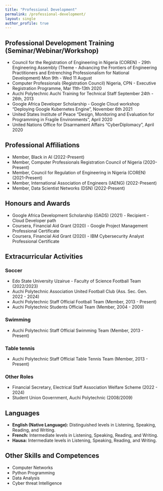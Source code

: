 ```yaml
---
title: "Professional Development"
permalink: /professional-development/
layout: single
author_profile: true 
---
```


## Professional Development Training (Seminar/Webinar/Workshop)

* Council for the Registration of Engineering in Nigeria (COREN) - 29th Engineering Assembly (Theme - Advancing the Frontiers of Engineering Practitioners and Entrenching Professionalism for National Development) Mon 9th - Wed 11 August
* Computer Professionals (Registration Council) Nigeria, CPN - Executive Registration Programme, Mar 11th-13th 2020
* Auchi Polytechnic Auchi Training for Technical Staff September 24th - 26th, 2013
* Google Africa Developer Scholarship - Google Cloud workshop “Deploying Google Kubernetes Engine”, November 6th 2021
* United States Institute of Peace “Design, Monitoring and Evaluation for Programming in Fragile Environments”, April 2020
* United Nations Office for Disarmament Affairs “CyberDiplomacy”, April 2020

## Professional Affiliations

* Member, Black in AI (2022-Present)
* Member, Computer Professionals Registration Council of Nigeria (2020-Present)
* Member, Council for Regulation of Engineering in Nigeria (COREN) (2021-Present)
* Member, International Association of Engineers (IAENG) (2022-Present)
* Member, Data Scientist Networks (DSN) (2022-Present)

## Honours and Awards

* Google Africa Development Scholarship (GADS) (2021) - Recipient - Cloud Developer path
* Coursera, Financial Aid Grant (2020) - Google Project Management Professional Certificate
* Coursera, Financial Aid Grant (2020) - IBM Cybersecurity Analyst Professional Certificate

## Extracurricular Activities

### Soccer
* Edo State University Uzairue - Faculty of Science Football Team (2022/2023)
* Auchi Polytechnic Association United Football Club (Ass. Sec. Gen. 2022 - 2024)
* Auchi Polytechnic Staff Official Football Team (Member, 2013 - Present)
* Auchi Polytechnic Students Official Team (Member, 2004 - 2009)

### Swimming
* Auchi Polytechnic Staff Official Swimming Team (Member, 2013 - Present)

### Table tennis
* Auchi Polytechnic Staff Official Table Tennis Team (Member, 2013 - Present)

### Other Roles
* Financial Secretary, Electrical Staff Association Welfare Scheme (2022 - 2024)
* Student Union Government, Auchi Polytechnic (2008/2009)

## Languages

* **English (Native Language):** Distinguished levels in Listening, Speaking, Reading, and Writing.
* **French:** Intermediate levels in Listening, Speaking, Reading, and Writing.
* **Hausa:** Intermediate levels in Listening, Speaking, Reading, and Writing.

## Other Skills and Competences

* Computer Networks
* Python Programming
* Data Analysis
* Cyber threat Intelligence
